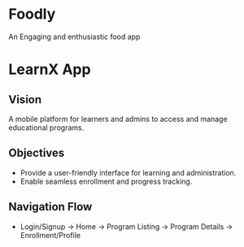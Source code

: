# Foodly
An Engaging and enthusiastic food app
# LearnX App

## Vision
A mobile platform for learners and admins to access and manage educational programs.

## Objectives
- Provide a user-friendly interface for learning and administration.
- Enable seamless enrollment and progress tracking.

## Navigation Flow
- Login/Signup → Home → Program Listing → Program Details → Enrollment/Profile
